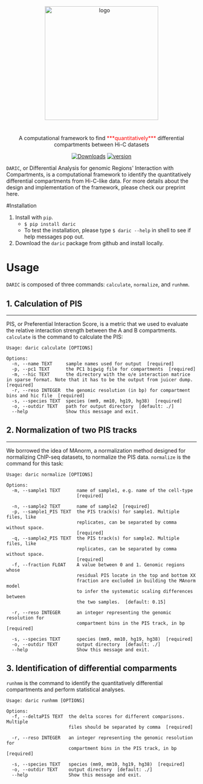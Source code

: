 <div align="center">

  <img src="img/daric_logo.png" alt="logo" width="300" height="auto" />
  <h1></h1>
  <p>
    A computational framework to find <span style="color:red"> ***quantitatively***</span> differential compartments between Hi-C datasets
  </p>

[![Downloads](https://pepy.tech/badge/daric)](https://pepy.tech/project/daric)
[![version](https://img.shields.io/badge/daric-v0.2.11-brightgreen)](https://img.shields.io/badge/daric-v0.2.11-brightgreen)

<div align="left">

`DARIC`, or Differential Analysis for genomic Regions' Interaction with Compartments, is a computational framework to identify the quantitatively differential compartments from Hi-C-like data. For more details about the design and implementation of the framework, please check our preprint here.

#Installation
1. Install with `pip`.
	+ `$ pip install daric`
	+ To test the installation, please type `$ daric --help` in shell to see if help messages pop out.
2. Download the `daric` package from github and install locally.

# Usage
`DARIC` is composed of three commands: `calculate`, `normalize`, and `runhmm`. 

## 1. Calculation of PIS
---
PIS, or Preferential Interaction Score, is a metric that we used to evaluate the relative interaction strength between the A and B compartments. `calculate` is the command to calculate the PIS:



```
Usage: daric calculate [OPTIONS]

Options:
  -n, --name TEXT     sample names used for output  [required]
  -p, --pc1 TEXT      the PC1 bigwig file for compartments  [required]
  -m, --hic TEXT      the directory with the o/e interaction matrice in sparse format. Note that it has to be the output from juicer dump.  [required]
  -r, --reso INTEGER  the genomic resolution (in bp) for compartment bins and hic file  [required]
  -s, --species TEXT  species (mm9, mm10, hg19, hg38)  [required]
  -o, --outdir TEXT   path for output directory  [default: ./]
  --help              Show this message and exit.
```
## 2. Normalization of two PIS tracks
---
We borrowed the idea of MAnorm, a normalization method designed for normalizing ChIP-seq datasets, to normalize the PIS data. `normalize` is the command for this task:

```
Usage: daric normalize [OPTIONS]

Options:
  -m, --sample1 TEXT      name of sample1, e.g. name of the cell-type
                          [required]

  -n, --sample2 TEXT      name of sample2  [required]
  -p, --sample1_PIS TEXT  the PIS track(s) for sample1. Multiple files, like
                          replicates, can be separated by comma without space.
                          [required]
  -q, --sample2_PIS TEXT  the PIS track(s) for sample2. Multiple files, like
                          replicates, can be separated by comma without space.
                          [required]
  -f, --fraction FLOAT    A value between 0 and 1. Genomic regions whose
                          residual PIS locate in the top and bottom XX
                          fraction are excluded in building the MAnorm model
                          to infer the systematic scaling differences between
                          the two samples.  [default: 0.15]

  -r, --reso INTEGER      an integer representing the genomic resolution for
                          compartment bins in the PIS track, in bp  [required]

  -s, --species TEXT      species (mm9, mm10, hg19, hg38)  [required]
  -o, --outdir TEXT       output directory  [default: ./]
  --help                  Show this message and exit.
```

## 3. Identification of differential comparments
`runhmm` is the command to identify the quantitatively differential compartments and perform statistical analyses. 

```
Usage: daric runhmm [OPTIONS]

Options:
  -f, --deltaPIS TEXT  the delta scores for different comparisons. Multiple
                       files should be separated by comma  [required]

  -r, --reso INTEGER   an integer representing the genomic resolution for
                       compartment bins in the PIS track, in bp  [required]

  -s, --species TEXT   species (mm9, mm10, hg19, hg38)  [required]
  -o, --outdir TEXT    output directory  [default: ./]
  --help               Show this message and exit.

```
